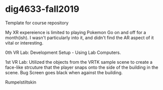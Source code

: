 # dig4633-fall2019
Template for course repository

My XR expereience is limited to playing Pokemon Go on and off for a month(ish). 
I wasn't particularly into it, and didn't find the AR aspect of it vital or interesting.

0th VR Lab: Development Setup - Using Lab Computers.

1st VR Lab: Utilized the objects from the VRTK sample scene to create a face-like strcuture that the player snaps onto the side of the building in the scene.
     Bug  Screen goes black when against the building.

Rumpelstiltskin
